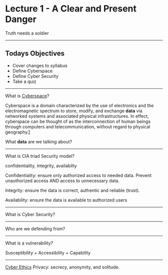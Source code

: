# Lecture 1 - A Clear and Present Danger
Truth needs a soldier

---

## Todays Objectives
* Cover changes to syllabus
* Define Cyberspace
* Define Cyber Security
* Take a quiz

---

What is [Cyberspace](https://en.wikipedia.org/wiki/Cyberspace)?

Cyberspace is a domain characterized by the use of electronics and the electromagnetic spectrum to store, modify,
and exchange **data** via networked systems and associated physical infrastructures. In effect, cyberspace can be
thought of as the interconnection of human beings through computers and telecommunication, without regard to
physical geography.[1](http://searchsoa.techtarget.com/definition/cyberspace)

What **data** are we talking about?

---

What is CIA triad Security model?

confidentiality, integrity, availabilty

Confidentiality: ensure only authorized access to needed data.  Prevent unauthorized access AND access to unnecessary data.

Integrity: ensure the data is correct, authentic and reliable (trust).

Availability: ensure the data is available to authorized users

---

What is Cyber Security?

---

Who are we defending from?

---

What is a vulnerability?

Susceptibility + Accessibility + Capability

---

[Cyber Ethics](https://en.wikipedia.org/wiki/Cyberethics)
Privacy: secrecy, anonymity, and solitude. 
